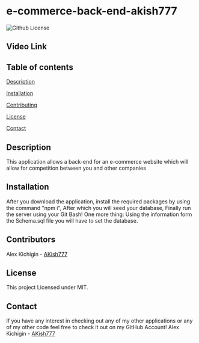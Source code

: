 # e-commerce-back-end-akish777

![Github License](https://img.shields.io/badge/license-MIT-blue.svg)

## Video Link

## Table of contents
[Description](#description)

[Installation](#Installation)

[Contributing](#contributing)

[License](#license)

[Contact](#Contact)

## Description
This application allows a back-end for an e-commerce website which will allow for competition between you and other companies

## Installation
After you download the application, install the required packages by using the command "npm i", After which you will seed your database, Finally run the server using your Git Bash! One more thing: Using the information form the Schema.sql file you will have to set the database.

## Contributors
Alex Kichigin - [AKish777](https://github.com/AKish777)

## License
This project Licensed under MIT.

## Contact
If you have any interest in checking out any of my other applications or any of my other code feel free to check it out on my GitHub Account!
Alex Kichigin - [AKish777](https://github.com/AKish777)
